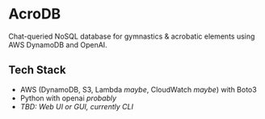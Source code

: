 # AcroDB
Chat-queried NoSQL database for gymnastics & acrobatic elements using AWS DynamoDB and OpenAI.
## Tech Stack
- AWS (DynamoDB, S3, Lambda *maybe*, CloudWatch *maybe*) with Boto3
- Python with openai *probably*
- *TBD: Web UI or GUI, currently CLI*

